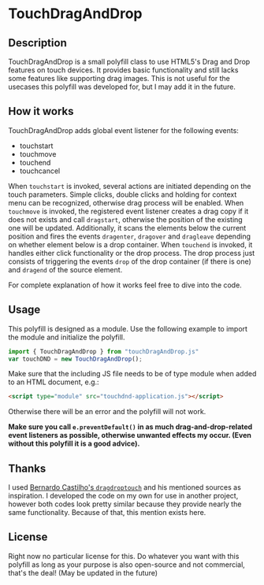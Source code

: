 # TouchDragAndDrop

## Description
TouchDragAndDrop is a small polyfill class to use HTML5's Drag and Drop features on touch devices.
It provides basic functionality and still lacks some features like supporting drag images. This is not useful for the usecases this polyfill was developed for, but I may add it in the future.

## How it works

TouchDragAndDrop adds global event listener for the following events:

- touchstart
- touchmove
- touchend
- touchcancel

When `touchstart` is invoked, several actions are initiated depending on the touch parameters. Simple clicks, double clicks and holding for context menu can be recognized, otherwise drag process will be enabled.
When `touchmove` is invoked, the registered event listener creates a drag copy if it does not exists and call `dragstart`, otherwise the position of the existing one will be updated. Additionally, it scans the elements below the current position and fires the events `dragenter`, `dragover` and `dragleave` depending on whether element below is a drop container.
When `touchend` is invoked, it handles either click functionality or the drop process. The drop process just consists of triggering the events `drop` of the drop container (if there is one) and `dragend` of the source element. 

For complete explanation of how it works feel free to dive into the code.

## Usage

This polyfill is designed as a module. Use the following example to import the module and initialize the polyfill.
```javascript
import { TouchDragAndDrop } from "touchDragAndDrop.js"
var touchDND = new TouchDragAndDrop();
```

Make sure that the including JS file needs to be of type module when added to an HTML document, e.g.:
```html
<script type="module" src="touchdnd-application.js"></script>
```
Otherwise there will be an error and the polyfill will not work.

**Make sure you call `e.preventDefault()` in as much drag-and-drop-related event listeners as possible, otherwise unwanted effects my occur. (Even without this polyfill it is a good advice).**

## Thanks

I used [Bernardo Castilho's `dragdroptouch`](https://github.com/Bernardo-Castilho/dragdroptouch) and his mentioned sources as inspiration. I developed the code on my own for use in another project, however both codes look pretty similar because they provide nearly the same functionality. Because of that, this mention exists here.

## License

Right now no particular license for this. Do whatever you want with this polyfill as long as your purpose is also open-source and not commercial, that's the deal!
(May be updated in the future)
